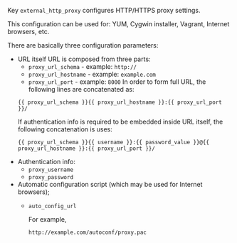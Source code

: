 
Key `external_http_proxy` configures HTTP/HTTPS proxy settings.

This configuration can be used for:
YUM,
Cygwin installer,
Vagrant,
Internet browsers,
etc.

There are basically three configuration parameters:
* URL itself
  URL is composed from three parts:
  * `proxy_url_schema` - example: `http://`
  * `proxy_url_hostname` - example: `example.com`
  * `proxy_url_port` - example: `8000`
  In order to form full URL, the following lines are concatenated as:
  ```
  {{ proxy_url_schema }}{{ proxy_url_hostname }}:{{ proxy_url_port }}/
  ```
  If authentication info is required to be embedded inside URL itself,
  the following concatenation is uses:
  ```
  {{ proxy_url_schema }}{{ username }}:{{ password_value }}@{{ proxy_url_hostname }}:{{ proxy_url_port }}/
  ```
* Authentication info:
  * `proxy_username`
  * `proxy_password`
* Automatic configuration script (which may be used for Internet browsers);
  * `auto_config_url`

    For example,
    ```
    http://example.com/autoconf/proxy.pac
    ```

